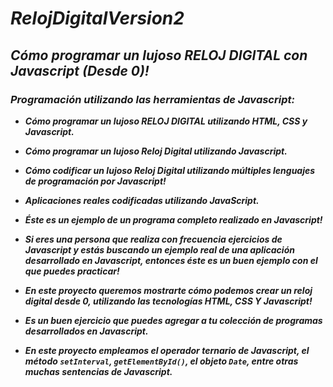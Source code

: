 # **_RelojDigitalVersion2_**

## **_Cómo programar un lujoso RELOJ DIGITAL con Javascript (Desde 0)!_**

### **_Programación utilizando las herramientas de Javascript:_**

- **_Cómo programar un lujoso RELOJ DIGITAL utilizando HTML, CSS y Javascript._**
  
- **_Cómo programar un lujoso Reloj Digital utilizando Javascript._**
  
- **_Cómo codificar un lujoso Reloj Digital utilizando múltiples lenguajes de programación por Javascript!_**

- **_Aplicaciones reales codificadas utilizando JavaScript._**
  
- **_Éste es un ejemplo de un programa completo realizado en Javascript!_**

- **_Si eres una persona que realiza con frecuencia ejercicios de Javascript y estás buscando un ejemplo real de una aplicación desarrollado en Javascript, entonces éste es un buen ejemplo con el que puedes practicar!_**

- **_En este proyecto queremos mostrarte cómo podemos crear un reloj digital desde 0, utilizando las tecnologías HTML, CSS Y Javascript!_**

- **_Es un buen ejercicio que puedes agregar a tu colección de programas desarrollados en Javascript._**

- **_En este proyecto empleamos el operador ternario de Javascript, el método ```setInterval```, ```getElementById()```, el objeto ```Date```, entre otras muchas sentencias de Javascript._**
